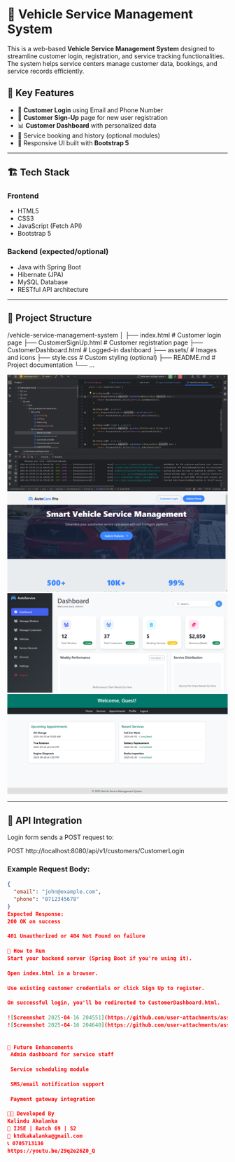 # 🚗 Vehicle Service Management System

This is a web-based **Vehicle Service Management System** designed to streamline customer login, registration, and service tracking functionalities. The system helps service centers manage customer data, bookings, and service records efficiently.

## 📌 Key Features

- 🔐 **Customer Login** using Email and Phone Number
- 📝 **Customer Sign-Up** page for new user registration
- 📊 **Customer Dashboard** with personalized data
- 🧾 Service booking and history (optional modules)
- 📱 Responsive UI built with **Bootstrap 5**

---

## 🏗️ Tech Stack

### Frontend
- HTML5
- CSS3
- JavaScript (Fetch API)
- Bootstrap 5

### Backend (expected/optional)
- Java with Spring Boot
- Hibernate (JPA)
- MySQL Database
- RESTful API architecture

---

## 📁 Project Structure

/vehicle-service-management-system │ ├── index.html # Customer login page ├── CustomerSignUp.html # Customer registration page ├── CustomerDashboard.html # Logged-in dashboard ├── assets/ # Images and icons ├── style.css # Custom styling (optional) ├── README.md # Project documentation └── ...

![image alt](https://github.com/kalindu53/VehicleServiceSpringboot/blob/main/Screenshot%202025-04-23%20101602.png?raw=true)
![image alt](https://github.com/kalindu53/VehicleServiceSpringboot/blob/main/Screenshot%202025-04-23%20101652.png?raw=true
)
![image alt](https://github.com/kalindu53/VehicleServiceSpringboot/blob/main/Screenshot%202025-04-16%20204640.png?raw=true
)
![image alt](https://github.com/kalindu53/VehicleServiceSpringboot/blob/main/Screenshot%202025-04-23%20102234.png?raw=true)

---

## 🔌 API Integration

Login form sends a POST request to:

POST http://localhost:8080/api/v1/customers/CustomerLogin


### Example Request Body:

```json
{
  "email": "john@example.com",
  "phone": "0712345678"
}
Expected Response:
200 OK on success

401 Unauthorized or 404 Not Found on failure

🚀 How to Run
Start your backend server (Spring Boot if you're using it).

Open index.html in a browser.

Use existing customer credentials or click Sign Up to register.

On successful login, you'll be redirected to CustomerDashboard.html.

![Screenshot 2025-04-16 204551](https://github.com/user-attachments/assets/6922b5cf-0918-4e2c-ba85-111391ef2317)
![Screenshot 2025-04-16 204640](https://github.com/user-attachments/assets/0f5d1deb-7edb-4582-8462-df546ae25656)


📌 Future Enhancements
 Admin dashboard for service staff

 Service scheduling module

 SMS/email notification support

 Payment gateway integration

👨‍💻 Developed By
Kalindu Akalanka
📘 IJSE | Batch 69 | S2
📧 ktdkakalanka@gmail.com
📞 0705713136
https://youtu.be/29q2e26Z0_Q
